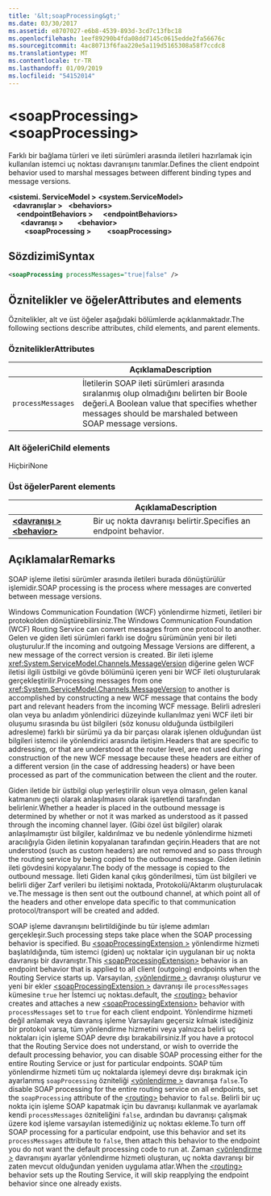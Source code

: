 ```yaml
---
title: '&lt;soapProcessing&gt;'
ms.date: 03/30/2017
ms.assetid: e8707027-e6b8-4539-893d-3cd7c13fbc18
ms.openlocfilehash: 1eef89290b4fda08dd7145c0615edde2fa56676c
ms.sourcegitcommit: 4ac80713f6faa220e5a119d5165308a58f7ccdc8
ms.translationtype: MT
ms.contentlocale: tr-TR
ms.lasthandoff: 01/09/2019
ms.locfileid: "54152014"
---
```

# <a name="ltsoapprocessinggt"></a><span data-ttu-id="6d5fa-102">&lt;soapProcessing&gt;</span><span class="sxs-lookup"><span data-stu-id="6d5fa-102">&lt;soapProcessing&gt;</span></span>

<span data-ttu-id="6d5fa-103">Farklı bir bağlama türleri ve ileti sürümleri arasında iletileri hazırlamak için kullanılan istemci uç noktası davranışını tanımlar.</span><span class="sxs-lookup"><span data-stu-id="6d5fa-103">Defines the client endpoint behavior used to marshal messages between different binding types and message versions.</span></span>

<span data-ttu-id="6d5fa-104">**\<sistemi. ServiceModel >** </span><span class="sxs-lookup"><span data-stu-id="6d5fa-104">**\<system.ServiceModel>** </span></span>  
<span data-ttu-id="6d5fa-105">&nbsp;&nbsp;**\<davranışlar >** </span><span class="sxs-lookup"><span data-stu-id="6d5fa-105">&nbsp;&nbsp;**\<behaviors>** </span></span>  
<span data-ttu-id="6d5fa-106">&nbsp;&nbsp;&nbsp;&nbsp;**\<endpointBehaviors >** </span><span class="sxs-lookup"><span data-stu-id="6d5fa-106">&nbsp;&nbsp;&nbsp;&nbsp;**\<endpointBehaviors>** </span></span>  
<span data-ttu-id="6d5fa-107">&nbsp;&nbsp;&nbsp;&nbsp;&nbsp;&nbsp;**\<davranışı >** </span><span class="sxs-lookup"><span data-stu-id="6d5fa-107">&nbsp;&nbsp;&nbsp;&nbsp;&nbsp;&nbsp;**\<behavior>** </span></span>  
<span data-ttu-id="6d5fa-108">&nbsp;&nbsp;&nbsp;&nbsp;&nbsp;&nbsp;&nbsp;&nbsp;**\<soapProcessing >**</span><span class="sxs-lookup"><span data-stu-id="6d5fa-108">&nbsp;&nbsp;&nbsp;&nbsp;&nbsp;&nbsp;&nbsp;&nbsp;**\<soapProcessing>**</span></span>
  
## <a name="syntax"></a><span data-ttu-id="6d5fa-109">Sözdizimi</span><span class="sxs-lookup"><span data-stu-id="6d5fa-109">Syntax</span></span>  
  
```xml  
<soapProcessing processMessages="true|false" />
```  
  
## <a name="attributes-and-elements"></a><span data-ttu-id="6d5fa-110">Öznitelikler ve öğeler</span><span class="sxs-lookup"><span data-stu-id="6d5fa-110">Attributes and elements</span></span>  
  
<span data-ttu-id="6d5fa-111">Öznitelikler, alt ve üst öğeler aşağıdaki bölümlerde açıklanmaktadır.</span><span class="sxs-lookup"><span data-stu-id="6d5fa-111">The following sections describe attributes, child elements, and parent elements.</span></span>  
  
### <a name="attributes"></a><span data-ttu-id="6d5fa-112">Öznitelikler</span><span class="sxs-lookup"><span data-stu-id="6d5fa-112">Attributes</span></span>  
  
|                   | <span data-ttu-id="6d5fa-113">Açıklama</span><span class="sxs-lookup"><span data-stu-id="6d5fa-113">Description</span></span> |
| ----------------- | ----------- |
| `processMessages` | <span data-ttu-id="6d5fa-114">İletilerin SOAP ileti sürümleri arasında sıralanmış olup olmadığını belirten bir Boole değeri.</span><span class="sxs-lookup"><span data-stu-id="6d5fa-114">A Boolean value that specifies whether messages should be marshaled between SOAP message versions.</span></span> |

### <a name="child-elements"></a><span data-ttu-id="6d5fa-115">Alt öğeleri</span><span class="sxs-lookup"><span data-stu-id="6d5fa-115">Child elements</span></span>

<span data-ttu-id="6d5fa-116">Hiçbiri</span><span class="sxs-lookup"><span data-stu-id="6d5fa-116">None</span></span>

### <a name="parent-elements"></a><span data-ttu-id="6d5fa-117">Üst öğeler</span><span class="sxs-lookup"><span data-stu-id="6d5fa-117">Parent elements</span></span>

|     | <span data-ttu-id="6d5fa-118">Açıklama</span><span class="sxs-lookup"><span data-stu-id="6d5fa-118">Description</span></span> |
| --- | ----------- |
| [<span data-ttu-id="6d5fa-119">**\<davranışı >**</span><span class="sxs-lookup"><span data-stu-id="6d5fa-119">**\<behavior>**</span></span>](../../../../../docs/framework/configure-apps/file-schema/wcf/behavior-of-endpointbehaviors.md) | <span data-ttu-id="6d5fa-120">Bir uç nokta davranışı belirtir.</span><span class="sxs-lookup"><span data-stu-id="6d5fa-120">Specifies an endpoint behavior.</span></span> |

## <a name="remarks"></a><span data-ttu-id="6d5fa-121">Açıklamalar</span><span class="sxs-lookup"><span data-stu-id="6d5fa-121">Remarks</span></span>

<span data-ttu-id="6d5fa-122">SOAP işleme iletisi sürümler arasında iletileri burada dönüştürülür işlemidir.</span><span class="sxs-lookup"><span data-stu-id="6d5fa-122">SOAP processing is the process where messages are converted between message versions.</span></span>

<span data-ttu-id="6d5fa-123">Windows Communication Foundation (WCF) yönlendirme hizmeti, iletileri bir protokolden dönüştürebilirsiniz.</span><span class="sxs-lookup"><span data-stu-id="6d5fa-123">The Windows Communication Foundation (WCF) Routing Service can convert messages from one protocol to another.</span></span> <span data-ttu-id="6d5fa-124">Gelen ve giden ileti sürümleri farklı ise doğru sürümünün yeni bir ileti oluşturulur.</span><span class="sxs-lookup"><span data-stu-id="6d5fa-124">If the incoming and outgoing Message Versions are different, a new message of the correct version is created.</span></span> <span data-ttu-id="6d5fa-125">Bir ileti işleme <xref:System.ServiceModel.Channels.MessageVersion> diğerine gelen WCF iletisi ilgili üstbilgi ve gövde bölümünü içeren yeni bir WCF ileti oluşturularak gerçekleştirilir.</span><span class="sxs-lookup"><span data-stu-id="6d5fa-125">Processing messages from one <xref:System.ServiceModel.Channels.MessageVersion> to another is accomplished by constructing a new WCF message that contains the body part and relevant headers from the incoming WCF message.</span></span> <span data-ttu-id="6d5fa-126">Belirli adresleri olan veya bu anladım yönlendirici düzeyinde kullanılmaz yeni WCF ileti bir oluşumu sırasında bu üst bilgileri (söz konusu olduğunda üstbilgileri adresleme) farklı bir sürümü ya da bir parçası olarak işlenen olduğundan üst bilgileri istemci ile yönlendirici arasında iletişim.</span><span class="sxs-lookup"><span data-stu-id="6d5fa-126">Headers that are specific to addressing, or that are understood at the router level, are not used during construction of the new WCF message because these headers are either of a different version (in the case of addressing headers) or have been processed as part of the communication between the client and the router.</span></span>

<span data-ttu-id="6d5fa-127">Giden iletide bir üstbilgi olup yerleştirilir olsun veya olmasın, gelen kanal katmanını geçti olarak anlaşılmasını olarak işaretlendi tarafından belirlenir.</span><span class="sxs-lookup"><span data-stu-id="6d5fa-127">Whether a header is placed in the outbound message is determined by whether or not it was marked as understood as it passed through the incoming channel layer.</span></span> <span data-ttu-id="6d5fa-128">(Gibi özel üst bilgiler) olarak anlaşılmamıştır üst bilgiler, kaldırılmaz ve bu nedenle yönlendirme hizmeti aracılığıyla Giden iletinin kopyalanan tarafından geçirin.</span><span class="sxs-lookup"><span data-stu-id="6d5fa-128">Headers that are not understood (such as custom headers) are not removed and so pass through the routing service by being copied to the outbound message.</span></span> <span data-ttu-id="6d5fa-129">Giden iletinin ileti gövdesini kopyalanır.</span><span class="sxs-lookup"><span data-stu-id="6d5fa-129">The body of the message is copied to the outbound message.</span></span> <span data-ttu-id="6d5fa-130">İleti Giden kanal çıkış gönderilmesi, tüm üst bilgileri ve belirli diğer Zarf verileri bu iletişimi noktada, Protokolü/Aktarım oluşturulacak ve.</span><span class="sxs-lookup"><span data-stu-id="6d5fa-130">The message is then sent out the outbound channel, at which point all of the headers and other envelope data specific to that communication protocol/transport will be created and added.</span></span>

<span data-ttu-id="6d5fa-131">SOAP işleme davranışını belirtildiğinde bu tür işleme adımları gerçekleşir.</span><span class="sxs-lookup"><span data-stu-id="6d5fa-131">Such processing steps take place when the SOAP processing behavior is specified.</span></span> <span data-ttu-id="6d5fa-132">Bu [ \<soapProcessingExtension >](../../../../../docs/framework/configure-apps/file-schema/wcf/soapprocessing.md) yönlendirme hizmeti başlatıldığında, tüm istemci (giden) uç noktalar için uygulanan bir uç nokta davranışı bir davranıştır.</span><span class="sxs-lookup"><span data-stu-id="6d5fa-132">This [\<soapProcessingExtension>](../../../../../docs/framework/configure-apps/file-schema/wcf/soapprocessing.md) behavior is an endpoint behavior that is applied to all client (outgoing) endpoints when the Routing Service starts up.</span></span> <span data-ttu-id="6d5fa-133">Varsayılan, [ \<yönlendirme >](../../../../../docs/framework/configure-apps/file-schema/wcf/routing-of-servicebehavior.md) davranışı oluşturur ve yeni bir ekler [ \<soapProcessingExtension >](../../../../../docs/framework/configure-apps/file-schema/wcf/soapprocessing.md) davranışı ile `processMessages` kümesine `true` her İstemci uç noktası.</span><span class="sxs-lookup"><span data-stu-id="6d5fa-133">default, the [\<routing>](../../../../../docs/framework/configure-apps/file-schema/wcf/routing-of-servicebehavior.md) behavior creates and attaches a new [\<soapProcessingExtension>](../../../../../docs/framework/configure-apps/file-schema/wcf/soapprocessing.md) behavior with `processMessages` set to `true` for each client endpoint.</span></span> <span data-ttu-id="6d5fa-134">Yönlendirme hizmeti değil anlamak veya davranış işleme Varsayılanı geçersiz kılmak istediğiniz bir protokol varsa, tüm yönlendirme hizmetini veya yalnızca belirli uç noktaları için işleme SOAP devre dışı bırakabilirsiniz.</span><span class="sxs-lookup"><span data-stu-id="6d5fa-134">If you have a protocol that the Routing Service does not understand, or wish to override the default processing behavior, you can disable SOAP processing either for the entire Routing Service or just for particular endpoints.</span></span>  <span data-ttu-id="6d5fa-135">SOAP tüm yönlendirme hizmeti tüm uç noktalarda işlemeyi devre dışı bırakmak için ayarlanmış `soapProcessing` özniteliği [ \<yönlendirme >](../../../../../docs/framework/configure-apps/file-schema/wcf/routing-of-servicebehavior.md) davranışa `false`.</span><span class="sxs-lookup"><span data-stu-id="6d5fa-135">To disable SOAP processing for the entire routing service on all endpoints, set the `soapProcessing` attribute of the [\<routing>](../../../../../docs/framework/configure-apps/file-schema/wcf/routing-of-servicebehavior.md) behavior to `false`.</span></span> <span data-ttu-id="6d5fa-136">Belirli bir uç nokta için işleme SOAP kapatmak için bu davranışı kullanmak ve ayarlamak kendi `processMessages` özniteliğini `false`, ardından bu davranışı çalışmak üzere kod işleme varsayılan istemediğiniz uç noktası ekleme.</span><span class="sxs-lookup"><span data-stu-id="6d5fa-136">To turn off SOAP processing for a particular endpoint, use this behavior and set its `processMessages` attribute to `false`, then attach this behavior to the endpoint you do not want the default processing code to run at.</span></span>  <span data-ttu-id="6d5fa-137">Zaman [ \<yönlendirme >](../../../../../docs/framework/configure-apps/file-schema/wcf/routing-of-servicebehavior.md) davranışını ayarlar yönlendirme hizmeti oluşturan, uç nokta davranışı bir zaten mevcut olduğundan yeniden uygulama atlar.</span><span class="sxs-lookup"><span data-stu-id="6d5fa-137">When the [\<routing>](../../../../../docs/framework/configure-apps/file-schema/wcf/routing-of-servicebehavior.md) behavior sets up the Routing Service, it will skip reapplying the endpoint behavior since one already exists.</span></span>
